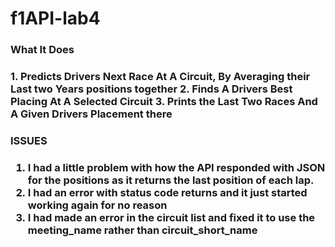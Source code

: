 # f1API-lab4
<h3>What It Does<h3>
1. Predicts Drivers Next Race At A Circuit, By Averaging their Last two Years positions together
2. Finds A Drivers Best Placing At A Selected Circuit
3. Prints the Last Two Races And A Given Drivers Placement there

<h3>ISSUES<h3>

1. I had a little problem with how the API responded with JSON for the positions as it returns the last position of each lap. 
2. I had an error with status code returns and it just started working again for no reason
3. I had made an error in the circuit list and fixed it to use the meeting_name rather than circuit_short_name